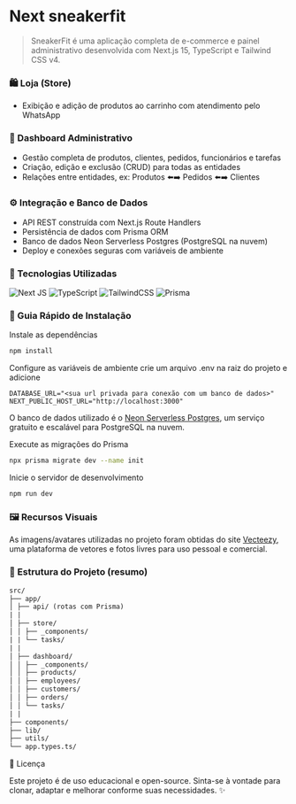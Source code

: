 # Next sneakerfit

> SneakerFit é uma aplicação completa de e-commerce e painel administrativo desenvolvida com Next.js 15, TypeScript e Tailwind CSS v4.

### 🛍️ Loja (Store)

- Exibição e adição de produtos ao carrinho com atendimento pelo WhatsApp

### 🧾 Dashboard Administrativo

- Gestão completa de produtos, clientes, pedidos, funcionários e tarefas
- Criação, edição e exclusão (CRUD) para todas as entidades
- Relações entre entidades, ex: Produtos ⬅️➡️ Pedidos ⬅️➡️ Clientes

### ⚙️ Integração e Banco de Dados

- API REST construída com Next.js Route Handlers
- Persistência de dados com Prisma ORM
- Banco de dados Neon Serverless Postgres (PostgreSQL na nuvem)
- Deploy e conexões seguras com variáveis de ambiente

### 🧠 Tecnologias Utilizadas

![Next JS](https://img.shields.io/badge/Next-black?style=for-the-badge&logo=next.js&logoColor=white)
![TypeScript](https://img.shields.io/badge/typescript-%23007ACC.svg?style=for-the-badge&logo=typescript&logoColor=white)
![TailwindCSS](https://img.shields.io/badge/tailwindcss-%2338B2AC.svg?style=for-the-badge&logo=tailwind-css&logoColor=white)
![Prisma](https://img.shields.io/badge/Prisma-3982CE?style=for-the-badge&logo=Prisma&logoColor=white)

### 🚀 Guia Rápido de Instalação

Instale as dependências

```bash
npm install
```

Configure as variáveis de ambiente crie um arquivo .env na raiz do projeto e adicione

```.env
DATABASE_URL="<sua url privada para conexão com um banco de dados>"
NEXT_PUBLIC_HOST_URL="http://localhost:3000"
```

O banco de dados utilizado é o [Neon Serverless Postgres](https://neon.com), um serviço gratuito e escalável para PostgreSQL na nuvem.

Execute as migrações do Prisma

```bash
npx prisma migrate dev --name init
```

Inicie o servidor de desenvolvimento

```bash
npm run dev
```

### 🖼️ Recursos Visuais

As imagens/avatares utilizadas no projeto foram obtidas do site
[Vecteezy](https://pt.vecteezy.com), uma plataforma de vetores e fotos livres para uso pessoal e comercial.

### 📂 Estrutura do Projeto (resumo)

```txt
src/
├── app/
│ ├── api/ (rotas com Prisma)
| |
│ ├── store/
│ │ ├── _components/
| | └── tasks/
| |
│ ├── dashboard/
│ │ ├── _components/
│ │ ├── products/
│ │ ├── employees/
│ │ ├── customers/
│ │ ├── orders/
│ │ └── tasks/
| |
├── components/
├── lib/
├── utils/
└── app.types.ts/
```

📜 Licença

Este projeto é de uso educacional e open-source.
Sinta-se à vontade para clonar, adaptar e melhorar conforme suas necessidades. ✨
